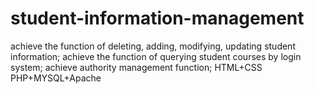 # student-information-management
achieve the function of deleting, adding, modifying, updating student information; 
achieve the function of querying student courses by login system; 
achieve authority management function;
HTML+CSS
PHP+MYSQL+Apache

